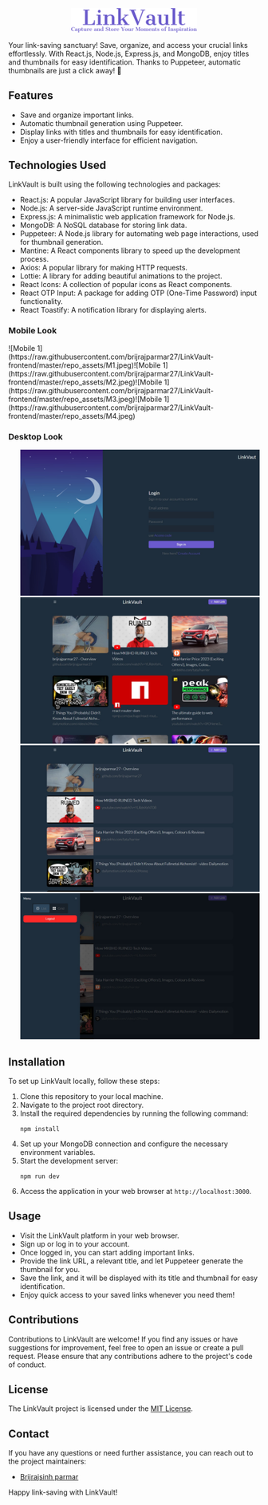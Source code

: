 <p align="center">
  <img src="https://raw.githubusercontent.com/brijrajparmar27/LinkVault-frontend/master/repo_assets/title.svg" width="50%"/>
</p>

Your link-saving sanctuary! Save, organize, and access your crucial links effortlessly. With React.js, Node.js, Express.js, and MongoDB, enjoy titles and thumbnails for easy identification. Thanks to Puppeteer, automatic thumbnails are just a click away! 🚀

## Features

- Save and organize important links.
- Automatic thumbnail generation using Puppeteer.
- Display links with titles and thumbnails for easy identification.
- Enjoy a user-friendly interface for efficient navigation.

## Technologies Used

LinkVault is built using the following technologies and packages:

- React.js: A popular JavaScript library for building user interfaces.
- Node.js: A server-side JavaScript runtime environment.
- Express.js: A minimalistic web application framework for Node.js.
- MongoDB: A NoSQL database for storing link data.
- Puppeteer: A Node.js library for automating web page interactions, used for thumbnail generation.
- Mantine: A React components library to speed up the development process.
- Axios: A popular library for making HTTP requests.
- Lottie: A library for adding beautiful animations to the project.
- React Icons: A collection of popular icons as React components.
- React OTP Input: A package for adding OTP (One-Time Password) input functionality.
- React Toastify: A notification library for displaying alerts.

### Mobile Look

<div style="display: grid; grid-template-columns: 1fr 1fr; grid-gap: 10px;">![Mobile 1](https://raw.githubusercontent.com/brijrajparmar27/LinkVault-frontend/master/repo_assets/M1.jpeg)![Mobile 1](https://raw.githubusercontent.com/brijrajparmar27/LinkVault-frontend/master/repo_assets/M2.jpeg)![Mobile 1](https://raw.githubusercontent.com/brijrajparmar27/LinkVault-frontend/master/repo_assets/M3.jpeg)![Mobile 1](https://raw.githubusercontent.com/brijrajparmar27/LinkVault-frontend/master/repo_assets/M4.jpeg)
  <!-- Add more mobile screenshots as needed -->
</div>

### Desktop Look

<ul style="list-style: none;"><li>
    <img src="https://raw.githubusercontent.com/brijrajparmar27/LinkVault-frontend/master/repo_assets/D1.jpeg" alt="Desktop 1">
  </li><li>
    <img src="https://raw.githubusercontent.com/brijrajparmar27/LinkVault-frontend/master/repo_assets/D2.jpeg" alt="Desktop 2">
  </li><li>
    <img src="https://raw.githubusercontent.com/brijrajparmar27/LinkVault-frontend/master/repo_assets/D3.jpeg" alt="Desktop 3">
  </li><li>
    <img src="https://raw.githubusercontent.com/brijrajparmar27/LinkVault-frontend/master/repo_assets/D4.jpeg" alt="Desktop 4">
  </li>
  <!-- Add more desktop screenshots as needed -->
</ul>

## Installation

To set up LinkVault locally, follow these steps:

1. Clone this repository to your local machine.
2. Navigate to the project root directory.
3. Install the required dependencies by running the following command:
   ```
   npm install
   ```
4. Set up your MongoDB connection and configure the necessary environment variables.
5. Start the development server:
   ```
   npm run dev
   ```
6. Access the application in your web browser at `http://localhost:3000`.

## Usage

- Visit the LinkVault platform in your web browser.
- Sign up or log in to your account.
- Once logged in, you can start adding important links.
- Provide the link URL, a relevant title, and let Puppeteer generate the thumbnail for you.
- Save the link, and it will be displayed with its title and thumbnail for easy identification.
- Enjoy quick access to your saved links whenever you need them!

## Contributions

Contributions to LinkVault are welcome! If you find any issues or have suggestions for improvement, feel free to open an issue or create a pull request. Please ensure that any contributions adhere to the project's code of conduct.

## License

The LinkVault project is licensed under the [MIT License](LICENSE).

## Contact

If you have any questions or need further assistance, you can reach out to the project maintainers:

- [Brijrajsinh parmar](mailto:brijrajparmaromegab32@gmail.com)

Happy link-saving with LinkVault!
